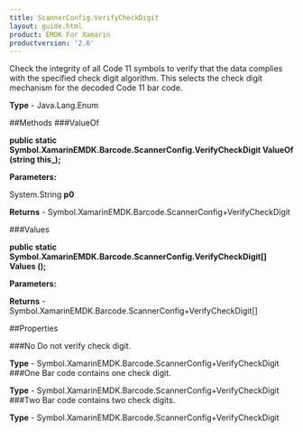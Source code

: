 ```yaml
---
title: ScannerConfig.VerifyCheckDigit
layout: guide.html
product: EMDK For Xamarin 
productversion: '2.6' 
---
```

Check the integrity of all Code 11 symbols to verify that the data complies with the specified check digit algorithm. This selects the check digit mechanism for the decoded Code 11 bar code.

**Type** - Java.Lang.Enum

##Methods
###ValueOf

**public static Symbol.XamarinEMDK.Barcode.ScannerConfig.VerifyCheckDigit ValueOf (string this_);**


        

**Parameters:**

System.String **p0** 

**Returns** - Symbol.XamarinEMDK.Barcode.ScannerConfig+VerifyCheckDigit

###Values

**public static Symbol.XamarinEMDK.Barcode.ScannerConfig.VerifyCheckDigit[] Values ();**


        

**Parameters:**

**Returns** - Symbol.XamarinEMDK.Barcode.ScannerConfig+VerifyCheckDigit[]

##Properties

###No
Do not verify check digit.

**Type** - Symbol.XamarinEMDK.Barcode.ScannerConfig+VerifyCheckDigit
###One
Bar code contains one check digit.

**Type** - Symbol.XamarinEMDK.Barcode.ScannerConfig+VerifyCheckDigit
###Two
Bar code contains two check digits.

**Type** - Symbol.XamarinEMDK.Barcode.ScannerConfig+VerifyCheckDigit
